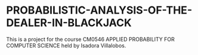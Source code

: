 # PROBABILISTIC-ANALYSIS-OF-THE-DEALER-IN-BLACKJACK

This is a project for the course CM0546	APPLIED PROBABILITY FOR COMPUTER SCIENCE held by Isadora Villalobos.


